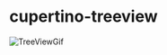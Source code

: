 # cupertino-treeview
![TreeViewGif](https://github.com/vickyqu115/cupertino-treeview/assets/101777355/baceb93a-4f38-4bd1-974d-39015b7e4f4f)
